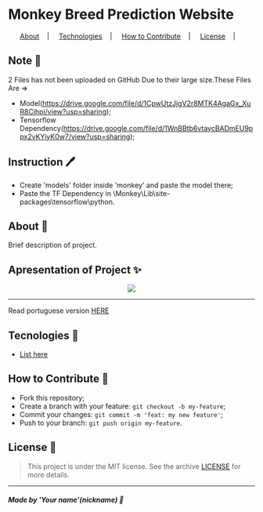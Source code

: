 <h1>Monkey Breed Prediction Website</h1>


<p align="center">
<a href="#about-memo">About</a>&nbsp;&nbsp;&nbsp; | &nbsp;&nbsp;&nbsp;
<a href="#tecnologies-rocket">Technologies</a>&nbsp;&nbsp;&nbsp; | &nbsp;&nbsp;&nbsp;
<a href="#how-to-contribute-">How to Contribute</a>&nbsp;&nbsp;&nbsp; | &nbsp;&nbsp;&nbsp;
<a href="#license-scroll">License</a>&nbsp;&nbsp;&nbsp; | &nbsp;&nbsp;&nbsp;
</p>


## Note :memo:

2 Files has not been uploaded on GitHub Due to their large size.These Files Are =>
- Model(https://drive.google.com/file/d/1CpwUtzJjgV2r8MTK4AgaGx_XuR8Cjhpi/view?usp=sharing);
- Tensorflow Dependency(https://drive.google.com/file/d/1WnBBtb6vtaycBADmEU9ppx2vKYiyK0w7/view?usp=sharing);

## Instruction :pen:

- Create 'models' folder inside 'monkey' and paste the model there;
- Paste the TF Dependency in \Monkey\Lib\site-packages\tensorflow\python.

## About :memo:

Brief description of project.

## Apresentation of Project :sparkles:

<p align="center">
<image src=".github/image-example.png" />
</p>

---

Read portuguese version [HERE](README-Portuguese.md)



## Tecnologies :rocket:

- <a href="#">List here</a>

## How to Contribute 🤔

- Fork this repository;
- Create a branch with your feature: `git checkout -b my-feature`;
- Commit your changes: `git commit -m 'feat: my new feature'`;
- Push to your branch: `git push origin my-feature`.

## License :scroll:

> This project is under the MIT license. See the archive [LICENSE](LICENSE) for more details.

---

##### Made by 'Your name'(nickname) :wave:

